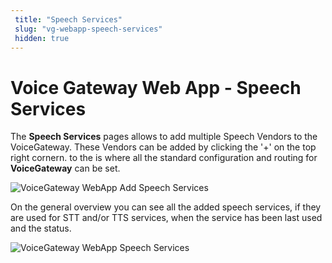 ```yaml
---
 title: "Speech Services" 
 slug: "vg-webapp-speech-services" 
 hidden: true 
---
```


# Voice Gateway Web App - Speech Services

The **Speech Services** pages allows to add multiple Speech Vendors to the VoiceGateway. These Vendors can be added by clicking the '+' on the top right cornern. to the is where all the standard configuration and routing for **VoiceGateway** can be set.

<img src="{{config.site_url}}voicegateway/images/VG-webapp-add-speech-service.png" alt="VoiceGateway WebApp Add Speech Services" />

On the general overview you can see all the added speech services, if they are used for STT and/or TTS services, when the service has been last used and the status.

<img src="{{config.site_url}}voicegateway/images/VG-webapp-speech-services.png" alt="VoiceGateway WebApp Speech Services" />
